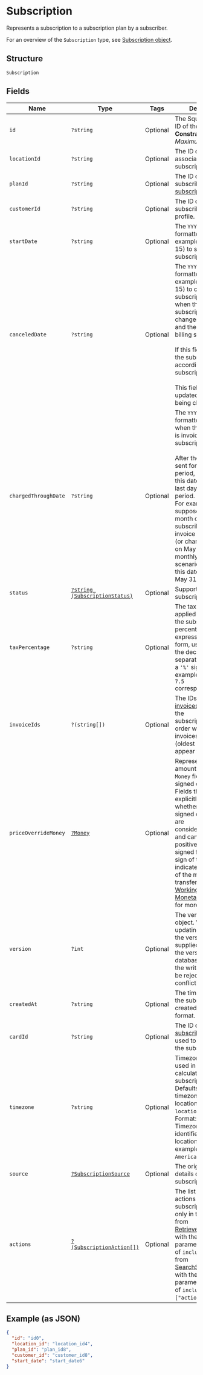 
# Subscription

Represents a subscription to a subscription plan by a subscriber.

For an overview of the `Subscription` type, see
[Subscription object](../../https://developer.squareup.com/docs/subscriptions-api/overview#subscription-object-overview).

## Structure

`Subscription`

## Fields

| Name | Type | Tags | Description | Getter | Setter |
|  --- | --- | --- | --- | --- | --- |
| `id` | `?string` | Optional | The Square-assigned ID of the subscription.<br>**Constraints**: *Maximum Length*: `255` | getId(): ?string | setId(?string id): void |
| `locationId` | `?string` | Optional | The ID of the location associated with the subscription. | getLocationId(): ?string | setLocationId(?string locationId): void |
| `planId` | `?string` | Optional | The ID of the subscribed-to [subscription plan](../../doc/models/catalog-subscription-plan.md). | getPlanId(): ?string | setPlanId(?string planId): void |
| `customerId` | `?string` | Optional | The ID of the subscribing [customer](../../doc/models/customer.md) profile. | getCustomerId(): ?string | setCustomerId(?string customerId): void |
| `startDate` | `?string` | Optional | The `YYYY-MM-DD`-formatted date (for example, 2013-01-15) to start the subscription. | getStartDate(): ?string | setStartDate(?string startDate): void |
| `canceledDate` | `?string` | Optional | The `YYYY-MM-DD`-formatted date (for example, 2013-01-15) to cancel the subscription,<br>when the subscription status changes to `CANCELED` and the subscription billing stops.<br><br>If this field is not set, the subscription ends according its subscription plan.<br><br>This field cannot be updated, other than being cleared. | getCanceledDate(): ?string | setCanceledDate(?string canceledDate): void |
| `chargedThroughDate` | `?string` | Optional | The `YYYY-MM-DD`-formatted date up to when the subscriber is invoiced for the<br>subscription.<br><br>After the invoice is sent for a given billing period,<br>this date will be the last day of the billing period.<br>For example,<br>suppose for the month of May a subscriber gets an invoice<br>(or charged the card) on May 1. For the monthly billing scenario,<br>this date is then set to May 31. | getChargedThroughDate(): ?string | setChargedThroughDate(?string chargedThroughDate): void |
| `status` | [`?string (SubscriptionStatus)`](../../doc/models/subscription-status.md) | Optional | Supported subscription statuses. | getStatus(): ?string | setStatus(?string status): void |
| `taxPercentage` | `?string` | Optional | The tax amount applied when billing the subscription. The<br>percentage is expressed in decimal form, using a `'.'` as the decimal<br>separator and without a `'%'` sign. For example, a value of `7.5`<br>corresponds to 7.5%. | getTaxPercentage(): ?string | setTaxPercentage(?string taxPercentage): void |
| `invoiceIds` | `?(string[])` | Optional | The IDs of the [invoices](../../doc/models/invoice.md) created for the<br>subscription, listed in order when the invoices were created<br>(oldest invoices appear first). | getInvoiceIds(): ?array | setInvoiceIds(?array invoiceIds): void |
| `priceOverrideMoney` | [`?Money`](../../doc/models/money.md) | Optional | Represents an amount of money. `Money` fields can be signed or unsigned.<br>Fields that do not explicitly define whether they are signed or unsigned are<br>considered unsigned and can only hold positive amounts. For signed fields, the<br>sign of the value indicates the purpose of the money transfer. See<br>[Working with Monetary Amounts](../../https://developer.squareup.com/docs/build-basics/working-with-monetary-amounts)<br>for more information. | getPriceOverrideMoney(): ?Money | setPriceOverrideMoney(?Money priceOverrideMoney): void |
| `version` | `?int` | Optional | The version of the object. When updating an object, the version<br>supplied must match the version in the database, otherwise the write will<br>be rejected as conflicting. | getVersion(): ?int | setVersion(?int version): void |
| `createdAt` | `?string` | Optional | The timestamp when the subscription was created, in RFC 3339 format. | getCreatedAt(): ?string | setCreatedAt(?string createdAt): void |
| `cardId` | `?string` | Optional | The ID of the [subscriber's](../../doc/models/customer.md) [card](../../doc/models/card.md)<br>used to charge for the subscription. | getCardId(): ?string | setCardId(?string cardId): void |
| `timezone` | `?string` | Optional | Timezone that will be used in date calculations for the subscription.<br>Defaults to the timezone of the location based on `location_id`.<br>Format: the IANA Timezone Database identifier for the location timezone (for example, `America/Los_Angeles`). | getTimezone(): ?string | setTimezone(?string timezone): void |
| `source` | [`?SubscriptionSource`](../../doc/models/subscription-source.md) | Optional | The origination details of the subscription. | getSource(): ?SubscriptionSource | setSource(?SubscriptionSource source): void |
| `actions` | [`?(SubscriptionAction[])`](../../doc/models/subscription-action.md) | Optional | The list of scheduled actions on this subscription. It is set only in the response from  <br>[RetrieveSubscription](../../doc/apis/subscriptions.md#retrieve-subscription) with the query parameter<br>of `include=actions` or from<br>[SearchSubscriptions](../../doc/apis/subscriptions.md#search-subscriptions) with the input parameter<br>of `include:["actions"]`. | getActions(): ?array | setActions(?array actions): void |

## Example (as JSON)

```json
{
  "id": "id0",
  "location_id": "location_id4",
  "plan_id": "plan_id8",
  "customer_id": "customer_id8",
  "start_date": "start_date6"
}
```

